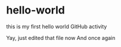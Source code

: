 # hello-world
this is my first hello world GitHub activity


Yay, just edited that file now
And once again

